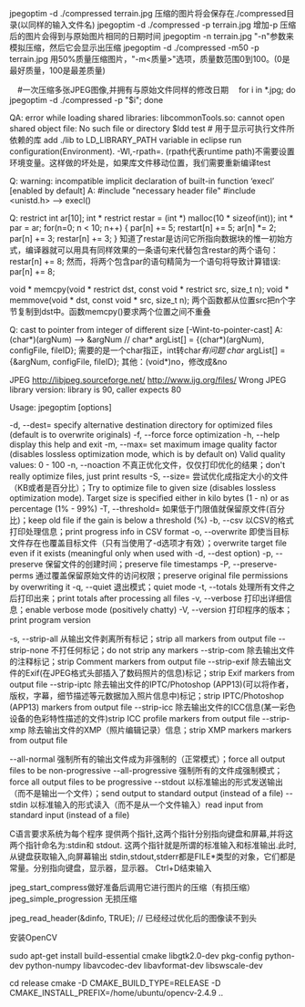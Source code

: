 
jpegoptim -d ./compressed terrain.jpg       压缩的图片将会保存在./compressed目录(以同样的输入文件名)
jpegoptim -d ./compressed -p terrain.jpg    增加-p 压缩后的图片会得到与原始图片相同的日期时间
jpegoptim -n terrain.jpg                    "-n"参数来模拟压缩，然后它会显示出压缩
jpegoptim -d ./compressed -m50 -p terrain.jpg   用50%质量压缩图片，"-m<质量>"选项，质量数范围0到100。(0是最好质量，100是最差质量)

　#一次压缩多张JPEG图像,并拥有与原始文件同样的修改日期
　for i in *.jpg; do jpegoptim -d ./compressed -p "$i"; done



QA:
error while loading shared libraries: libcommonTools.so: cannot open shared object file: No such file or directory
$ldd test       # 用于显示可执行文件所依赖的库
add ./lib to LD_LIBRARY_PATH variable in eclipse run configuration(Environment).
-Wl,-rpath=.        (rpath代表runtime path)不需要设置环境变量。这样做的坏处是，如果库文件移动位置，我们需要重新编译test

Q: warning: incompatible implicit declaration of built-in function ‘execl’ [enabled by default]
A: #include "necessary header file"
#include <unistd.h> --> execl()

Q: restrict
int ar[10];
int * restrict restar = (int *) malloc(10 * sizeof(int));
int * par = ar;
for(n=0; n < 10; n++)
{
par[n] += 5;
restart[n] += 5;
ar[n] *= 2;
par[n] += 3;
restar[n] += 3;
}
知道了restar是访问它所指向数据块的惟一初始方式，编译器就可以用具有同样效果的一条语句来代替包含restar的两个语句：
restar[n] += 8;
然而，将两个包含par的语句精简为一个语句将导致计算错误:
par[n] += 8;

void * memcpy(void * restrict dst, const void * restrict src, size_t n);
void * memmove(void * dst, const void * src, size_t n);
两个函数都从位置src把n个字节复制到dst中。函数memcpy()要求两个位置之间不重叠


Q: cast to pointer from integer of different size [-Wint-to-pointer-cast]
A: (char*)(argNum) --> &argNum
//  char* argList[] = {(char*)(argNum), configFile, fileID}; 需要的是一个char指正，int转char*有问题
char* argList[] = {&argNum, configFile, fileID};
其他：(void*)no，修改成&no



JPEG
http://libjpeg.sourceforge.net/
http://www.ijg.org/files/
Wrong JPEG library version: library is 90, caller expects 80



Usage: jpegoptim [options] <filenames> 

  -d<path>, --dest=<path>
                    specify alternative destination directory for 
                    optimized files (default is to overwrite originals)
  -f, --force       force optimization
  -h, --help        display this help and exit
  -m<quality>, --max=<quality>
                    set maximum image quality factor (disables lossless
                    optimization mode, which is by default on)
                    Valid quality values: 0 - 100
  -n, --noaction    不真正优化文件，仅仅打印优化的结果；don't really optimize files, just print results
  -S<size>, --size=<size>
                    尝试优化成指定大小的文件（KB或者是百分比）；Try to optimize file to given size (disables lossless
                    optimization mode). Target size is specified either in
                    kilo bytes (1 - n) or as percentage (1% - 99%)
  -T<threshold>, --threshold=<threshold>
                    如果低于门限值就保留原文件(百分比)；keep old file if the gain is below a threshold (%)
  -b, --csv         以CSV的格式打印处理信息；print progress info in CSV format
  -o, --overwrite   即使当目标文件存在也覆盖目标文件（只有当使用了-d选项才有效）；overwrite target file even if it exists (meaningful
                    only when used with -d, --dest option)
  -p, --preserve    保留文件的创建时间；preserve file timestamps
  -P, --preserve-perms
                    通过覆盖保留原始文件的访问权限；preserve original file permissions by overwriting it
  -q, --quiet       退出模式；quiet mode
  -t, --totals      处理所有文件之后打印出来；print totals after processing all files
  -v, --verbose     打印出详细信息；enable verbose mode (positively chatty)
  -V, --version     打印程序的版本；print program version

  -s, --strip-all   从输出文件剥离所有标记；strip all markers from output file
  --strip-none      不打任何标记；do not strip any markers
  --strip-com       除去输出文件的注释标记；strip Comment markers from output file
  --strip-exif      除去输出文件的Exif(在JPEG格式头部插入了数码照片的信息)标记；strip Exif markers from output file
  --strip-iptc      除去输出文件的IPTC/Photoshop (APP13)(可以将作者，版权，字幕，细节描述等元数据加入照片信息中)标记；strip IPTC/Photoshop (APP13) markers from output file
  --strip-icc       除去输出文件的ICC信息(某一彩色设备的色彩特性描述的文件)strip ICC profile markers from output file
  --strip-xmp       除去输出文件的XMP（照片编辑记录）信息；strip XMP markers markers from output file

  --all-normal      强制所有的输出文件成为非强制的（正常模式）；force all output files to be non-progressive
  --all-progressive 强制所有的文件成强制模式；force all output files to be progressive
  --stdout          以标准输出的形式发送输出（而不是输出一个文件）；send output to standard output (instead of a file)
  --stdin           以标准输入的形式读入（而不是从一个文件输入）read input from standard input (instead of a file)
  
C语言要求系统为每个程序 提供两个指针,这两个指针分别指向键盘和屏幕,并将这两个指针命名为:stdin和 stdout.
这两个指针就是所谓的标准输入和标准输出.此时,从键盘获取输入,向屏幕输出
stdin,stdout,stderr都是FILE*类型的对象，它们都是常量。分别指向键盘，显示器，显示器。
Ctrl+D结束输入

jpeg_start_compress做好准备后调用它进行图片的压缩（有损压缩）
jpeg_simple_progression 无损压缩


jpeg_read_header(&dinfo, TRUE);                 // 已经经过优化后的图像读不到头








安装OpenCV

sudo apt-get install build-essential cmake libgtk2.0-dev pkg-config python-dev python-numpy libavcodec-dev libavformat-dev libswscale-dev

cd release
cmake -D CMAKE_BUILD_TYPE=RELEASE -D CMAKE_INSTALL_PREFIX=/home/ubuntu/opencv-2.4.9 ..